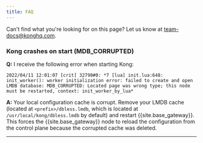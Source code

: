 ```yaml
---
title: FAQ
---
```


Can't find what you're looking for on this page? Let us know at team-docs@konghq.com.

### Kong crashes on start (MDB_CORRUPTED)

**Q:** I receive the following error when starting Kong: 
```
2022/04/11 12:01:07 [crit] 32790#0: *7 [lua] init.lua:648: init_worker(): worker initialization error: failed to create and open LMDB database: MDB_CORRUPTED: Located page was wrong type; this node must be restarted, context: init_worker_by_lua*
```

**A:** Your local configuration cache is corrupt. Remove your LMDB cache (located at `<prefix>/dbless.lmdb`, which is located at  `/usr/local/kong/dbless.lmdb` by default) and restart {{site.base_gateway}}. This forces the {{site.base_gateway}} node to reload the configuration from the control plane because the corrupted cache was deleted.

---
